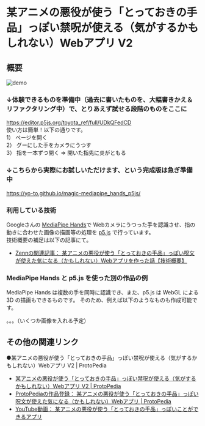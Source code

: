 # 某アニメの悪役が使う「とっておきの手品」っぽい禁呪が使える（気がするかもしれない）Webアプリ V2

## 概要
![demo](https://github.com/yo-to/magic-mediapipe_hands_p5js/blob/main/demo.gif?raw=true)

### ↓体験できるものを準備中（過去に書いたものを、大幅書きかえ＆リファクタリング中）で、とりあえず試せる段階のものをここに
https://editor.p5js.org/toyota_ref/full/UDkQFedCD  
使い方は簡単！以下の通りです。  
1） ページを開く  
2） グーにした手をカメラにうつす  
3） 指を一本ずつ開く ⇒ 開いた指先に炎がともる  

### ↓こちらから実際にお試しいただけます、という完成版は急ぎ準備中
https://yo-to.github.io/magic-mediapipe_hands_p5js/

### 利用している技術

Googleさんの [MediaPipe Hands](https://google.github.io/mediapipe/solutions/hands.html)で Webカメラにうつった手を認識させ、指の動きに合わせた画像の描画等の処理を [p5.js](https://p5js.org/) で行っています。  
技術概要の補足は以下の記事にて。

* [Zennの関連記事： 某アニメの悪役が使う「とっておきの手品」っぽい呪文が使えた気になる（かもしれない）Webアプリを作った話【技術概要】](https://zenn.dev/youtoy/articles/8900adadd996caf643a5)

### MediaPipe Hands と p5.js を使った別の作品の例

MediaPipe Hands は複数の手を同時に認識でき、また、p5.js は WebGL による 3D の描画もできるものです。
そのため、例えば以下のようなものも作成可能です。

。。。（いくつか画像を入れる予定）

## その他の関連リンク
●某アニメの悪役が使う「とっておきの手品」っぽい禁呪が使える（気がするかもしれない）Webアプリ V2 | ProtoPedia
* [某アニメの悪役が使う「とっておきの手品」っぽい禁呪が使える（気がするかもしれない）Webアプリ V2 | ProtoPedia](https://protopedia.net/prototype/2734)
* [ProtoPediaの作品登録： 某アニメの悪役が使う「とっておきの手品」っぽい呪文が使えた気になる（かもしれない）Webアプリ | ProtoPedia](https://protopedia.net/prototype/2147)
* [YouTube動画： 某アニメの悪役が使う「とっておきの手品」っぽいことができるアプリ](https://www.youtube.com/watch?v=EkzZNFuWYNk)


